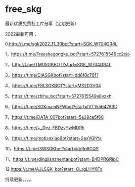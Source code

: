 # free_skg
最新优质免费社工库分享（定期更新）

2022最新可用：

0,http://t.me/sgk2022_11_30bot?start=SGK_W704OR4L

1，https://t.me/Freeshegongku_bot?start=5727615549cx2xjo

2，http://t.me/TMDSGKBOT?start=SGK_W704OR4L

3，https://t.me/CIASGKbot?start=dd6f8c70f1

4，https://t.me/FBLSGKBOT?start=MS2D3V04

5，https://t.me/zhihu_bot?start=5727615549e8vzxh

6，https://t.me/SGKmainNEWbot?start=IVT155647A3D

7，https://t.me/DATA_007bot?start=5e39ce5f68

8，https://t.me/+_Dez-FBDzvYwMDRh

9，https://t.me/motianxiaoBot?start=2exVGhYa

10，https://t.me/SWSGKbot?start=kbRp9CQS

11，https://t.me/dingjianzhentanbot?start=B4DPRGRipC

12,https://t.me/AJLSGK_bot?start=OLrgLHYKFo

持续更新。。。。
